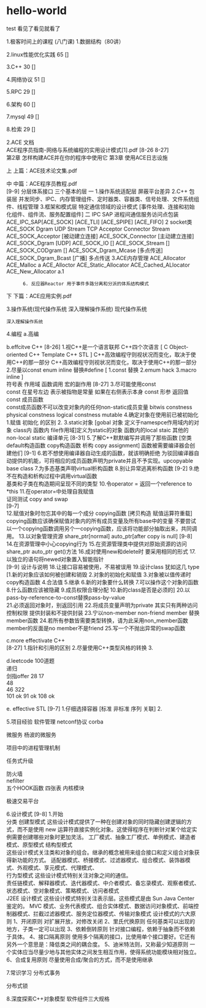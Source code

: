 # hello-world
test
看见了看见就看了

1.极客时间上的课程  (八门课)
   1.数据结构（80讲）  
     
   2.linux性能优化实践 65 []
   
   3.C++ 30 []
   
   4.网络协议 51 []  
   
   5.RPC 29 []  
   
   6.架构 60 []
   
   7.mysql 49 []  
   
   8.检索  29 []
   
 2.ACE
  文档  
   ACE程序员指南-网络与系统编程的实用设计模式[1].pdf
       [8-26 8-27]    
		 第2章  怎样构建ACE并在你的程序中使用它 
		 第3章  使用ACE日志设施 
		 
  上 上篇：ACE技术论文集.pdf
  
  中  中篇：ACE程序员教程.pdf  
  [9-9] 分层体系接口 三个基本的层 
	  一    1.操作系统适配层 
	          屏蔽平台差异
			2.C++ 包装层 
				并发同步、IPC、内存管理组件、定时器类、容器类、信号处理、文件系统组件、线程管理
			3.框架和模式层
                特定通信领域的设计模式 [事件处理、连接和初始化组件、组件流、服务配置组件]
      二  IPC SAP 进程间通信服务访问点包装
	         ACE_IPC_SAP[ACE_SOCK]  [ACE_TLI] [ACE_SPIPE] [ACE_FIFO]
		  2 socket类 ACE_SOCK
		       Dgram UDP 
			   Stream  TCP 
			   Acceptor Connector Stream 
			   ACE_SOCK_Acceptor [被动建立连接]
			   ACE_SOCK_Connector [主动建立连接]
			   ACE_SOCK_Dgram [UDP]
			   ACE_SOCK_IO []
			   ACE_SOCK_Stream []
			   ACE_SOCK_CODgram []
			   ACE_SOCK_Dgram_Mcase [多点传送]
			   ACE_SOCK_Dgram_Bcast [广播]
			   多点传送
		  3.ACE内存管理   ACE_Allocator  ACE_Malloc
		       a
			   ACE_Alloctor ACE_Static_Allocator ACE_Cached_ALlocator ACE_New_Allocator
			   a.1
			   
			   
			   
		  6. 反应器Reactor 用于事件多路分离和分派的体系结构模式
   下 下篇：ACE应用实例.pdf

3.操作系统(现代操作系统  深入理解操作系统)
    现代操作系统
	
	深入理解操作系统
	
	
4.编程
  a.高编
    
  
  b.effcitve C++ 
   [8-26] 1.视C++是一个语言联邦   C++四个次语言 [  C    Object-oriented C++  Template C++  STL ]  C++高效编程守则视状况而变化，取决于使用C++的那一部分 
                 C++高效编程守则视状况而变化，取决于使用C++的那一部分
          2.尽量以const enum inline 替换#define  [ 1.const 替换 2.emum hack 3.macro inline ]  
		      符号表 作用域 函数调用 宏的副作用
   [8-27] 3.尽可能使用const   
		        const 在星号左边 表示被指物是常量 如果在右侧表示本身
				const 形参 返回值
				const 成员函数  
				      const成员函数不可以改变对象内的任何non-static成员变量
					  bitwis constness  physical constness          logical constness  mutable
		  4.确定对象在使用前已被初始化
                1.赋值 初始化 的区别
				2.
				3.static对象 [gobal 对象 定义于namespce作用域内的对象 class内  函数内 file作用域]定义为static的对象 函数内的local staic 其他的non-local static
				    编译单元
	[8-31] 
	     5.了解C++默默编写并调用了那些函数 [空类 default构造函数 copy构造函数 析构 copy assignment] 函数被需要编译器会创建他们
	[9-1]
	     6.若不想使用编译器自动生成的函数，就该明确拒绝
		   为驳回编译器自动提供的机能，可将相应的成员函数声明为private并且不予实现。upcopyable base class
		 7.为多态基类声明virtual析构函数
		 8.别让异常逃离析构函数 
	[9-2] 
	     9.绝不在构造和析构过程中调用virtual函数   
	       基类和子类在构造期间呈现不同的类型
		 10.令operator = 返回一个reference to *this
		 11.在operator=中处理自我赋值   
		    证同测试
            copy and swap	 
    [9-7]			
		 12.赋值对象时勿忘其中的每一个成分  copying函数 [拷贝构造 赋值运算符重载]
             copying函数应该确保赋值对象内的所有成员变量及所有base中的变量
          	 不要尝试以一个copying函数调用另个一copying函数，应该将功能部分抽取出来，共同调用。
		 13.以对象管理资源    share_ptr[normal] auto_ptr[after copy is null]
    [9-8]
	     14.在资源管理中小心copying行为 
		 15.在资源管理类中提供对原始资源的访问   share_ptr  auto_ptr get()方法
		 16.成对使用new和delete时 要采用相同的形式
		 17.以独立的语句将newed对象置入智能指针   
	[9-9] 设计与说明 
		 18.让接口容易被使用，不易被误用 
      	 19.设计class 犹如这几 type [1.新的对象应该如何被创建和销毁 2.对象的初始化和赋值 3.对象被以值传递时 copy构造函数 4.合法值  5.继承 6.新的对象要什么转换        7.可以操作这个对象的函数 8.什么函数应该被隐藏 9.成员权限合理分配 10.新的class是否是必须的] 
         20.以pass-by-reference-to-const替换pass-by-value		
         21.必须返回对象时，别返回引用
		 22.将成员变量声明为private  其实只有两种访问控制权限 提供封装和不提供封装
		 23.宁以non-member  non-friend member 替换member函数
         24.若所有参数皆需要类型转换，请为此采用non_member函数     member的反面是no member不是friend
         25.写一个不抛出异常的swap函数   		 




		 
  c.more effectivate C++  
     [8-27] 
	      1.指针和引用的区别 
		  2.尽量使用C++类型风格的转换
		  3.
   
  
  d.leetcode  100道题   
      递归  
	      剑指offer 28
          17   
		  48	
          46
          322  
          101 ok
          91  ok
          108 ok	  

		  
		  
   e. effective STL
    [9-7]
     1.仔细选择容器   [标准 非标准  序列 关联] 
	 2.
	 

5.项目经验
  软件管理
    netconf协议
    corba
	
  微服务
     杨波的微服务
   
  项目中的进程管理机制
    
	
  任务式升级
  
  
  防火墙  
    nefilter  
	  五个HOOK函数 
	  四张表
	内核模块
      
  极速交易平台
   
  
  
6.设计模式
   [9-8]
       1.开始   
	        分类
			  创建型模式 
			      这些设计模式提供了一种在创建对象的同时隐藏创建逻辑的方式，而不是使用 new 运算符直接实例化对象。这使得程序在判断针对某个给定实例需要创建哪些对象时更加灵活。
				  工厂模式、抽象工厂模式、单例模式、建造者模式、原型模式
			  结构型模式  
			      这些设计模式关注类和对象的组合。继承的概念被用来组合接口和定义组合对象获得新功能的方式。
				  适配器模式、桥接模式、过滤器模式、组合模式、装饰器模式、外观模式、享元模式、代理模式、				  
			  行为型模式
			      这些设计模式特别关注对象之间的通信。	
				  责任链模式、解释器模式、迭代器模式、中介者模式、备忘录模式、观察者模式、状态模式、空对象模式、策略模式、访问者模式     
			  J2EE 设计模式
			      这些设计模式特别关注表示层。这些模式是由 Sun Java Center 鉴定的。
				  MVC 模式、业务代表模式、组合实体模式、数据访问对象模式、前端控制器模式、拦截过滤器模式、服务定位器模式、传输对象模式
			设计模式的六大原则
			  1、开闭原则       对扩展开放，对修改关闭 
			  2、里氏代换原则   任何基类可以出现的地方，子类一定可以出现
			  3、依赖倒转原则   针对接口编程，依赖于抽象而不依赖于具体。
			  4、接口隔离原则   使用多个隔离的接口，比使用单个接口要好。它还有另外一个意思是：降低类之间的耦合度。
			  5、迪米特法则，又称最少知道原则  一个实体应当尽量少地与其他实体之间发生相互作用，使得系统功能模块相对独立。
			  6、合成复用原则 尽量使用合成/聚合的方式，而不是使用继承
			  

7.常识学习
  分布式事务

  分布式锁			
  
8.深度探索C++对象模型
     软件组件三大规格  

				
				





